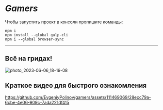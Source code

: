 # *Gamers*
Чтобы запустить проект в консоли пропишите команды:
```
npm i
npm install --global gulp-cli
npm i --global browser-sync  
```
***

## Всё на гридах!
![photo_2023-06-06_18-19-08](https://github.com/EvgeniyPolinov/gamers/assets/111469069/69f93666-cee5-476d-b364-37cb3a29e9d0)

## Краткое видео для быстрого ознакомления

https://github.com/EvgeniyPolinov/gamers/assets/111469069/28ecc79a-6cbe-4e06-909c-7ada221df415

